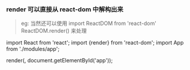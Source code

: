 ### render 可以直接从 react-dom 中解构出来

> eg:  当然还可以使用 import ReactDOM from 'react-dom' ReactDOM.render() 来处理


import React from 'react';
import {render} from 'react-dom';
import App from './modules/app';

render(<App/>, document.getElementById('app'));

